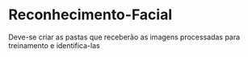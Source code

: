 # Reconhecimento-Facial
Deve-se criar as pastas que receberão as imagens processadas para treinamento e identifica-las